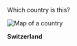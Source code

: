 Which country is this?

![Map of a country](images/Europe-Switzerland.svg)
<!--question-->
**Switzerland**